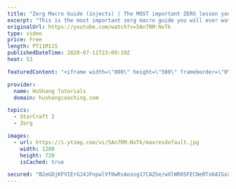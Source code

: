 ```yaml
---
title: "Zerg Macro Guide (injects) | The MOST important ZERG lesson you've ever had [Starcraft 2]"
excerpt: "This is the most important zerg macro guide you will ever watch! Make sure to watch till the end to get extra tips on maintaining a strong macro cycle without missing a beat!  The MOST important ZERG lesson you've ever had  #zerg #macro #guide #starcraft #sc2  Coaching --------------------------------------------------------------------------"
originalUrl: https://youtube.com/watch?v=5An7RM-NxTk
type: video
price: Free
length: PT11M11S
publishedDateTime: 2020-07-11T23:09:19Z
heat: 53

featuredContent: "<iframe width=\"800\" height=\"500\" frameborder=\"0\" src=\"https://www.youtube.com/embed/5An7RM-NxTk\" allow=\"accelerometer; autoplay; encrypted-media; gyroscope; picture-in-picture\" allowfullscreen></iframe>"

provider:
  name: HuShang Tutorials
  domain: hushangcoaching.com

topics:
  - StarCraft 2
  - Zerg

images:
  - url: https://i.ytimg.com/vi/5An7RM-NxTk/maxresdefault.jpg
    width: 1280
    height: 720
    isCached: true

secured: "B2eGDjKFVIErGJ4JFnpwlVf0wRsAoasg17CAZhe/wXlWR0SFECNeRTx6AIGxXRxPoThtZsifbOJvlH+jbSoSESriUATxbZ804MDy906N41EL/ahvJ177blGyNednE1mD6B6LzZMPBXNt5y0qLCE1Z29XtDXfrphACS/lIUS56DWb0lfGdagWd/uyVp+EGL7bRQAqQlM9RG7Aq80nScOTdsCENSv3iQMpZ5MeLKIKniTofbKPZKznm/rwBoXmtbcDRjAqsZfUzG7yCt72vRsvSNFyZJeAv903MJ5IxiNqRp/Hchec4Z9qktIRK+DbrR6g+iFF6JMJIlhM4h03repjITLIlRcQ+aw4Cetdgko8M2wMKACXW+S0H0uq6LnFwHzCjQAXasqDdrTpfbcZTtD5VtI+YSV6JgoXKM4Bb5xf+Ss=;jFnXb6CM0Cpv+junUaEtdA=="
---
```


